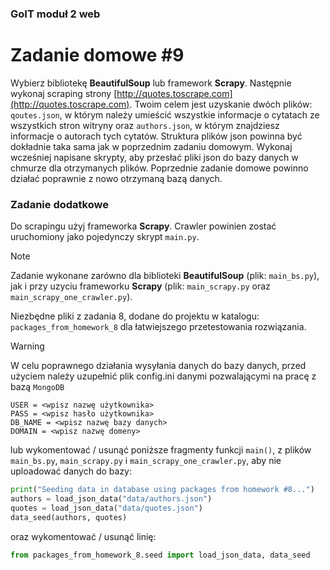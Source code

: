 ### GoIT moduł 2 web 
# Zadanie domowe #9

Wybierz bibliotekę **BeautifulSoup** lub framework **Scrapy**. Następnie wykonaj scraping strony [http://quotes.toscrape.com](http://quotes.toscrape.com). 
Twoim celem jest uzyskanie dwóch plików: `qoutes.json`, w którym należy umieścić wszystkie informacje o cytatach ze wszystkich stron witryny oraz `authors.json`, 
w którym znajdziesz informacje o autorach tych cytatów. Struktura plików json powinna być dokładnie taka sama jak w poprzednim zadaniu domowym. 
Wykonaj wcześniej napisane skrypty, aby przesłać pliki json do bazy danych w chmurze dla otrzymanych plików. 
Poprzednie zadanie domowe powinno działać poprawnie z nowo otrzymaną bazą danych.

### Zadanie dodatkowe
Do scrapingu użyj frameworka **Scrapy**. Crawler powinien zostać uruchomiony jako pojedynczy skrypt `main.py`.

> [!NOTE]
> Zadanie wykonane zarówno dla biblioteki **BeautifulSoup** (plik: `main_bs.py`), jak i przy uzyciu frameworku **Scrapy** (plik: `main_scrapy.py` oraz `main_scrapy_one_crawler.py`).
> 
> Niezbędne pliki z zadania 8, dodane do projektu w katalogu: `packages_from_homework_8` dla łatwiejszego przetestowania rozwiązania.

> [!WARNING]
> W celu poprawnego działania wysyłania danych do bazy danych,
> przed użyciem należy uzupełnić plik config.ini danymi pozwalającymi na pracę z bazą `MongoDB`
>``` 
> USER = <wpisz nazwę użytkownika>
> PASS = <wpisz hasło użytkownika>
> DB_NAME = <wpisz nazwę bazy danych>
> DOMAIN = <wpisz nazwę domeny>
>```
> lub wykomentować / usunąć poniższe fragmenty funkcji `main()`, z plików `main_bs.py`, `main_scrapy.py` i `main_scrapy_one_crawler.py`, aby nie uploadować danych do bazy:
>
> ``` Python
> print("Seeding data in database using packages from homework #8...")
> authors = load_json_data("data/authors.json")
> quotes = load_json_data("data/quotes.json")
> data_seed(authors, quotes)
> ```
> oraz wykomentować / usunąć linię:
> ``` Python
> from packages_from_homework_8.seed import load_json_data, data_seed
> ```

